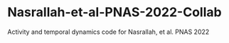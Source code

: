 # Nasrallah-et-al-PNAS-2022-Collab
Activity and temporal dynamics code for Nasrallah, et al. PNAS 2022
